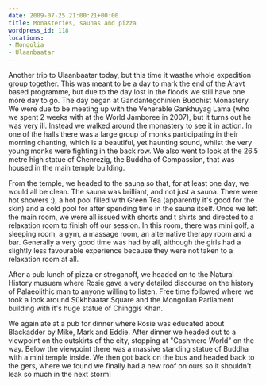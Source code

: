 ```yaml
---
date: 2009-07-25 21:00:21+00:00
title: Monasteries, saunas and pizza
wordpress_id: 118
locations:
- Mongolia
- Ulaanbaatar
---
```


Another trip to Ulaanbaatar today, but this time it wasthe whole expedition group together. This was meant to be a day to mark the end of the Aravt based programme, but due to the day lost in the floods we still have one more day to go. The day began at Gandantegchinlen Buddhist Monastery. We were due to be meeting up with the Venerable Gankhuyag Lama (who we spent 2 weeks with at the World Jamboree in 2007), but it turns out he was very ill. Instead we walked around the monastery to see it in action. In one of the halls there was a large group of monks participating in their morning chanting, which is a beautiful, yet haunting sound, whilst the very young monks were fighting in the back row. We also went to look at the 26.5 metre high statue of Chenrezig, the Buddha of Compassion, that was housed in the main temple building.

From the temple, we headed to the sauna so that, for at least one day, we would all be clean. The sauna was brilliant, and not just a sauna. There were hot showers :), a hot pool filled with Green Tea (apparently it's good for the skin) and a cold pool for after spending time in the sauna itself. Once we left the main room, we were all issued with shorts and t shirts and directed to a relaxation room to finish off our session. In this room, there was mini golf, a sleeping room, a gym, a massage room, an alternative therapy room and a bar. Generally a very good time was had by all, although the girls had a slightly less favourable experience because they were not taken to a relaxation room at all.

After a pub lunch of pizza or stroganoff, we headed on to the Natural History musuem where Rosie gave a very detailed discourse on the history of Palaeolithic man to anyone willing to listen. Free time followed where we took a look around Sükhbaatar Square and the Mongolian Parliament building with it's huge statue of Chinggis Khan.

We again ate at a pub for dinner where Rosie was educated about Blackadder by Mike, Mark and Eddie. After dinner we headed out to a viewpoint on the outskirts of the city, stopping at "Cashmere World" on the way. Below the viewpoint there was a massive standing statue of Buddha with a mini temple inside. We then got back on the bus and headed back to the gers, where we found we finally had a new roof on ours so it shouldn't leak so much in the next storm!
